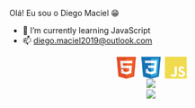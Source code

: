 Olá! Eu sou o Diego Maciel 😁

- 🌱 I’m currently learning JavaScript
- 📫 diego.maciel2019@outlook.com

<div align="center">
  <img align="center" alt="icone-HTML" height="40" width="40" src="https://raw.githubusercontent.com/devicons/devicon/master/icons/html5/html5-original.svg">
  <img align="center" alt="icone-CSS" height="40" width="40" src="https://raw.githubusercontent.com/devicons/devicon/master/icons/css3/css3-original.svg">
  <img align="center" alt="icone-Js" height="40" width="40" src="https://raw.githubusercontent.com/devicons/devicon/master/icons/javascript/javascript-plain.svg">
</div>

<div align="center">
  <a href="https://github.com/DiegoMaciel1998">
    <img height="180em" src="https://github-readme-stats.vercel.app/api/top-langs/?username=DiegoMaciel1998&layout=compact&langs_count=7&theme=dracula"/>  
</div>

<div align="center">
   <a href="https://www.linkedin.com/in/diego-maciel-b24588187/" target="_blank"><img src="https://img.shields.io/badge/-LinkedIn-%230077B5?style=for-the-badge&logo=linkedin&logoColor=white" target="_blank"></a> 
</div>


 


